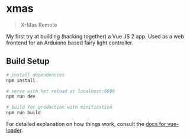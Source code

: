 # xmas

> X-Mas Remote

My first try at building (hacking together) a Vue JS 2 app. Used as a web frontend for an Arduiono based fairy light controller.

## Build Setup

``` bash
# install dependencies
npm install

# serve with hot reload at localhost:8080
npm run dev

# build for production with minification
npm run build
```

For detailed explanation on how things work, consult the [docs for vue-loader](http://vuejs.github.io/vue-loader).
